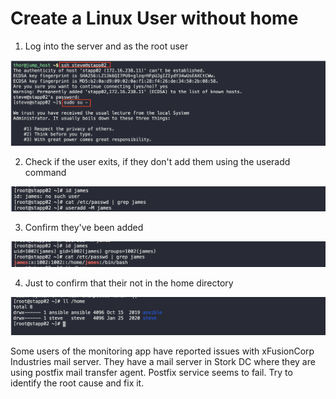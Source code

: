 # Create a Linux User without home

1. Log into the server and as the root user 

![1](img/1.png)

2. Check if the user exits, if they don't add them using the useradd command

![2](img/2.png)

3. Confirm they've been added

![3](img/3.png)

4. Just to confirm that their not in the home directory

![4](img/4.png)


Some users of the monitoring app have reported issues with xFusionCorp Industries mail server. They have a mail server in Stork DC where they are using postfix mail transfer agent. Postfix service seems to fail. Try to identify the root cause and fix it.


